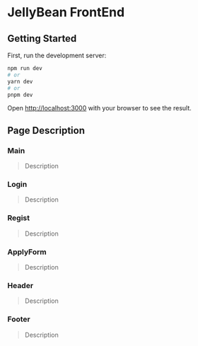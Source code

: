 # JellyBean FrontEnd

## Getting Started

First, run the development server:

```bash
npm run dev
# or
yarn dev
# or
pnpm dev
```
Open [http://localhost:3000](http://localhost:3000) with your browser to see the result.


## Page Description

### Main
> Description

### Login
> Description

### Regist
> Description

### ApplyForm
> Description

### Header
> Description

### Footer
> Description

